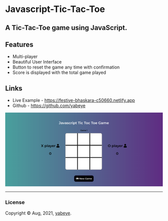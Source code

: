 # Javascript-Tic-Tac-Toe
## A Tic-Tac-Toe  game using JavaScript. 

## Features 
* Multi-player
* Beautiful User Interface
* Button to reset the game any time with confirmation
* Score is displayed with the total game played

## Links
* Live Example - https://festive-bhaskara-c50660.netlify.app
* Github - https://github.com/yabeye

<img src="./images/ScreenshotProject.png"/>

***
### License

Copyright © Aug, 2021, [yabeye](https://github.com/yabeye).


